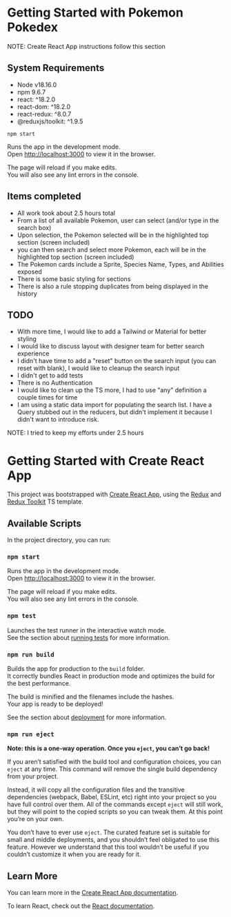 # Getting Started with Pokemon Pokedex

NOTE: Create React App instructions follow this section

## System Requirements

- Node v18.16.0
- npm 9.6.7
- react: ^18.2.0
- react-dom: ^18.2.0
- react-redux: ^8.0.7
- @reduxjs/toolkit: ^1.9.5

`npm start`

Runs the app in the development mode.\
Open [http://localhost:3000](http://localhost:3000) to view it in the browser.

The page will reload if you make edits.\
You will also see any lint errors in the console.

## Items completed

- All work took about 2.5 hours total
- From a list of all available Pokemon, user can select (and/or type in the search box)
- Upon selection, the Pokemon selected will be in the highlighted top section (screen included)
- you can then search and select more Pokemon, each will be in the highlighted top section (screen included)
- The Pokemon cards include a Sprite, Species Name, Types, and Abilities exposed
- There is some basic styling for sections
- There is also a rule stopping duplicates from being displayed in the history

## TODO

- With more time, I would like to add a Tailwind or Material for better styling
- I would like to discuss layout with designer team for better search experience
- I didn't have time to add a "reset" button on the search input (you can reset with blank), I would like to cleanup the search input
- I didn't get to add tests
- There is no Authentication
- I would like to clean up the TS more, I had to use "any" definition a couple times for time
- I am using a static data import for populating the search list. I have a Query stubbed out in the reducers, but didn't implement it because I didn't want to introduce risk.

NOTE: I tried to keep my efforts under 2.5 hours

# Getting Started with Create React App

This project was bootstrapped with [Create React App](https://github.com/facebook/create-react-app), using the [Redux](https://redux.js.org/) and [Redux Toolkit](https://redux-toolkit.js.org/) TS template.

## Available Scripts

In the project directory, you can run:

### `npm start`

Runs the app in the development mode.\
Open [http://localhost:3000](http://localhost:3000) to view it in the browser.

The page will reload if you make edits.\
You will also see any lint errors in the console.

### `npm test`

Launches the test runner in the interactive watch mode.\
See the section about [running tests](https://facebook.github.io/create-react-app/docs/running-tests) for more information.

### `npm run build`

Builds the app for production to the `build` folder.\
It correctly bundles React in production mode and optimizes the build for the best performance.

The build is minified and the filenames include the hashes.\
Your app is ready to be deployed!

See the section about [deployment](https://facebook.github.io/create-react-app/docs/deployment) for more information.

### `npm run eject`

**Note: this is a one-way operation. Once you `eject`, you can’t go back!**

If you aren’t satisfied with the build tool and configuration choices, you can `eject` at any time. This command will remove the single build dependency from your project.

Instead, it will copy all the configuration files and the transitive dependencies (webpack, Babel, ESLint, etc) right into your project so you have full control over them. All of the commands except `eject` will still work, but they will point to the copied scripts so you can tweak them. At this point you’re on your own.

You don’t have to ever use `eject`. The curated feature set is suitable for small and middle deployments, and you shouldn’t feel obligated to use this feature. However we understand that this tool wouldn’t be useful if you couldn’t customize it when you are ready for it.

## Learn More

You can learn more in the [Create React App documentation](https://facebook.github.io/create-react-app/docs/getting-started).

To learn React, check out the [React documentation](https://reactjs.org/).
